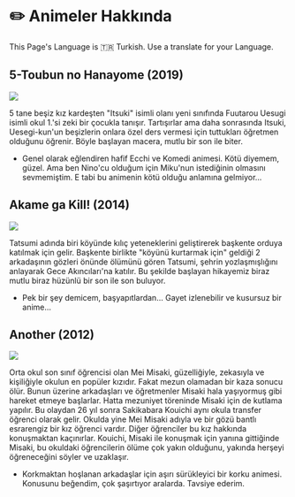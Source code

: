 
# ✏️ Animeler Hakkında

This Page's Language is 🇹🇷 Turkish. Use a translate for your Language.

## 5-Toubun no Hanayome (2019)

<img src="https://c.wallhere.com/photos/32/00/5_toubun_no_Hanayome_Nakano_Yotsuba_Nakano_Nino_Nakano_Miku_Nakano_Ichika_Nakano_Itsuki_anime_girls_anime-1661109.jpg!d">

5 tane beşiz kız kardeşten "Itsuki" isimli olanı yeni sınıfında Fuutarou Uesugi isimli okul 1.'si zeki bir çocukla tanışır. Tartışırlar ama daha sonrasında Itsuki, Uesegi-kun'un beşizlerin onlara özel ders vermesi için tuttukları öğretmen olduğunu öğrenir. Böyle başlayan macera, mutlu bir son ile biter.


- Genel olarak eğlendiren hafif Ecchi ve Komedi animesi. Kötü diyemem, güzel. Ama ben Nino'cu olduğum için Miku'nun istediğinin olmasını sevmemiştim. E tabi bu animenin kötü olduğu anlamına gelmiyor...

## Akame ga Kill! (2014)<br>

<img src="https://geekyapar.com/wp-content/uploads/2015/09/Akame-ga-Kill.jpg">

Tatsumi adında biri köyünde kılıç yeteneklerini geliştirerek başkente orduya katılmak için gelir. Başkente birlikte "köyünü kurtarmak için" geldiği 2 arkadaşının gözleri önünde ölümünü gören Tatsumi, şehrin yozlaşmışlığını anlayarak Gece Akıncıları'na katılır. Bu şekilde başlayan hikayemiz biraz mutlu biraz hüzünlü bir son ile son buluyor.


- Pek bir şey demicem, başyapıtlardan... Gayet izlenebilir ve kusursuz bir anime...

## Another (2012)<br>

<img src="https://i.pinimg.com/736x/71/05/c1/7105c178f8aaa2a10634cee8e875d8b8.jpg">

Orta okul son sınıf öğrencisi olan Mei Misaki, güzelliğiyle, zekasıyla ve kişiliğiyle okulun en popüler kızıdır. Fakat mezun olamadan bir kaza sonucu ölür. Bunun üzerine arkadaşları ve öğretmenler Misaki hala yaşıyormuş gibi hareket etmeye başlarlar. Hatta mezuniyet töreninde Misaki için de kutlama yapılır. Bu olaydan 26 yıl sonra Sakikabara Kouichi aynı okula transfer öğrenci olarak gelir. Okulda yine Mei Misaki adıyla ve bir gözü bantlı esrarengiz bir kız öğrenci vardır. Diğer öğrenciler bu kız hakkında konuşmaktan kaçınırlar. Kouichi, Misaki ile konuşmak için yanına gittiğinde Misaki, bu okuldaki öğrencilerin ölüme çok yakın olduğunu, yakında herşeyi öğreneceğini söyler ve uzaklaşır.


- Korkmaktan hoşlanan arkadaşlar için aşırı sürükleyici bir korku animesi. Konusunu beğendim, çok şaşırtıyor aralarda. Tavsiye ederim.